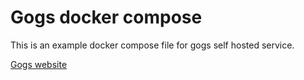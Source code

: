 # Gogs docker compose


This is an example docker compose file for gogs self hosted service.

[Gogs website](https://gogs.io/)
